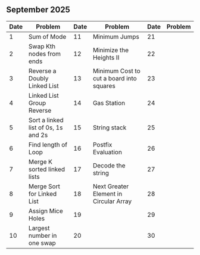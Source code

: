 ## September 2025

| Date | Problem                             | Date | Problem                                  | Date | Problem |
| ---- | ----------------------------------- | ---- | ---------------------------------------- | ---- | ------- |
| 1    | Sum of Mode                         | 11   | Minimum Jumps                            | 21   |         |
| 2    | Swap Kth nodes from ends            | 12   | Minimize the Heights II                  | 22   |         |
| 3    | Reverse a Doubly Linked List        | 13   | Minimum Cost to cut a board into squares | 23   |         |
| 4    | Linked List Group Reverse           | 14   | Gas Station                              | 24   |         |
| 5    | Sort a linked list of 0s, 1s and 2s | 15   | String stack                             | 25   |         |
| 6    | Find length of Loop                 | 16   | Postfix Evaluation                       | 26   |         |
| 7    | Merge K sorted linked lists         | 17   | Decode the string                        | 27   |         |
| 8    | Merge Sort for Linked List          | 18   | Next Greater Element in Circular Array   | 28   |         |
| 9    | Assign Mice Holes                   | 19   |                                          | 29   |         |
| 10   | Largest number in one swap          | 20   |                                          | 30   |         |
